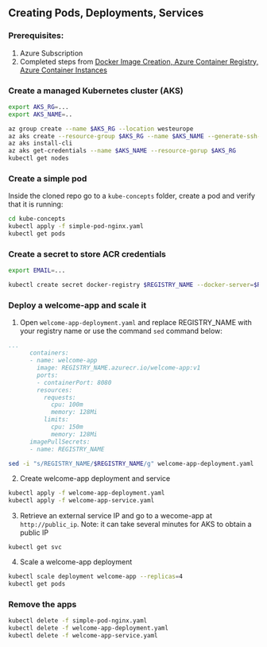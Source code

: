 ## Creating Pods, Deployments, Services

### Prerequisites:

1. Azure Subscription
2. Completed steps from [Docker Image Creation, Azure Container Registry, Azure Container Instances](https://github.com/akamenev/aks-workshop/blob/master/docker-images-acr-aci.md)

### Create a managed Kubernetes cluster (AKS)

```bash
export AKS_RG=...
export AKS_NAME=..

az group create --name $AKS_RG --location westeurope
az aks create --resource-group $AKS_RG --name $AKS_NAME --generate-ssh-keys
az aks install-cli
az aks get-credentials --name $AKS_NAME --resource-gorup $AKS_RG
kubectl get nodes
```

### Create a simple pod
Inside the cloned repo go to a `kube-concepts` folder, create a pod and verify that it is running:

```bash
cd kube-concepts
kubectl apply -f simple-pod-nginx.yaml
kubectl get pods
```

### Create a secret to store ACR credentials

```bash
export EMAIL=...

kubectl create secret docker-registry $REGISTRY_NAME --docker-server=$REGISTRY_NAME.azurecr.io --docker-username=$REGISTRY_NAME --docker-password=$PASSWORD --docker-email=$EMAIL
```

### Deploy a welcome-app and scale it
1. Open `welcome-app-deployment.yaml` and replace REGISTRY_NAME with your registry name or use the command `sed` command below:
```yaml
...
      containers:
      - name: welcome-app
        image: REGISTRY_NAME.azurecr.io/welcome-app:v1
        ports:
        - containerPort: 8080
        resources:
          requests:
            cpu: 100m
            memory: 128Mi
          limits:
            cpu: 150m
            memory: 128Mi
      imagePullSecrets:
      - name: REGISTRY_NAME
```

```bash
sed -i "s/REGISTRY_NAME/$REGISTRY_NAME/g" welcome-app-deployment.yaml
```

2. Create welcome-app deployment and service
```bash
kubectl apply -f welcome-app-deployment.yaml
kubectl apply -f welcome-app-service.yaml
```

3. Retrieve an external service IP and go to a wecome-app at `http://public_ip`. Note: it can take several minutes for AKS to obtain a public IP
```
kubectl get svc
```

4. Scale a welcome-app deployment
```bash
kubectl scale deployment welcome-app --replicas=4
kubectl get pods
```
### Remove the apps
```bash
kubectl delete -f simple-pod-nginx.yaml
kubectl delete -f welcome-app-deployment.yaml
kubectl delete -f welcome-app-service.yaml
```